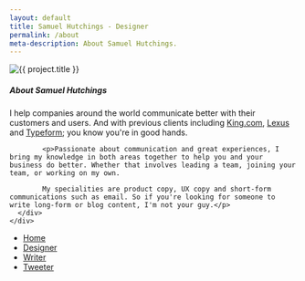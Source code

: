 ```yaml
---
layout: default
title: Samuel Hutchings - Designer
permalink: /about
meta-description: About Samuel Hutchings.
---
```


  <div class="container">
  <div class="row full-height">
    <div class="col-lg-7 col-left-scroll">
        <div class="card">
          <img class="card-img-top" src="{{ project.img }}" alt="{{ project.title }}">
          <div class="card-body">
            <h5 class="card-title">About Samuel Hutchings</h5>
            <p class="card-text">I help companies around the world communicate better with their customers and users. And with previous clients including <a href="http://samhutchings.co/project/king-com/">King.com</a>, <a href="http://samhutchings.co/project/lexus/">Lexus</a> and <a href="http://samhutchings.co/project/typeform/">Typeform</a>; you know you're in good hands.</p>

            <p>Passionate about communication and great experiences, I bring my knowledge in both areas together to help you and your business do better. Whether that involves leading a team, joining your team, or working on my own.

            My specialities are product copy, UX copy and short-form communications such as email. So if you're looking for someone to write long-form or blog content, I'm not your guy.</p>
      </div>
    </div>
  </div>
  <div class="col-lg-5 fixed-right-desktop">
    <!-- HTML for Home Page navigation-->
    <div class="navigation">
      <ul>
        <li><a href="/index.html" title="Go home">Home</a></li>
        <li><a href="/designer" title="View my portfolio">Designer</a></li>
        <li><a href="https://www.medium.com/@Smutchings" title="Read my writings on Medium">Writer</a></li>
        <li><a href="https://www.twitter.com/Smutchings" title="View my Twitter">Tweeter</a></li>
      </ul>
    </div>
</div>
</div>
</div>
